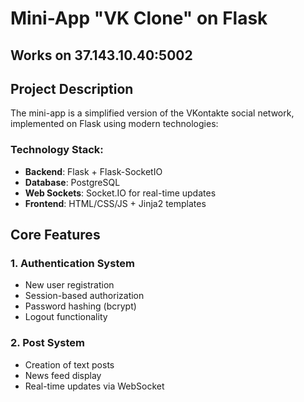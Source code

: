 # Mini-App "VK Clone" on Flask
## Works on 37.143.10.40:5002

## Project Description

The mini-app is a simplified version of the VKontakte social network, implemented on Flask using modern technologies:

### Technology Stack:
- **Backend**: Flask + Flask-SocketIO
- **Database**: PostgreSQL
- **Web Sockets**: Socket.IO for real-time updates
- **Frontend**: HTML/CSS/JS + Jinja2 templates

## Core Features

### 1. Authentication System
- New user registration
- Session-based authorization
- Password hashing (bcrypt)
- Logout functionality

### 2. Post System
- Creation of text posts
- News feed display
- Real-time updates via WebSocket
